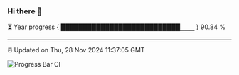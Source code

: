 ### Hi there 👋

⏳ Year progress { ███████████████████████████▁▁▁ } 90.84 %

---

⏰ Updated on Thu, 28 Nov 2024 11:37:05 GMT

![Progress Bar CI](https://github.com/IshwaranRudhara/GIT-ACTION/workflows/Progress%20Bar%20CI/badge.svg)
